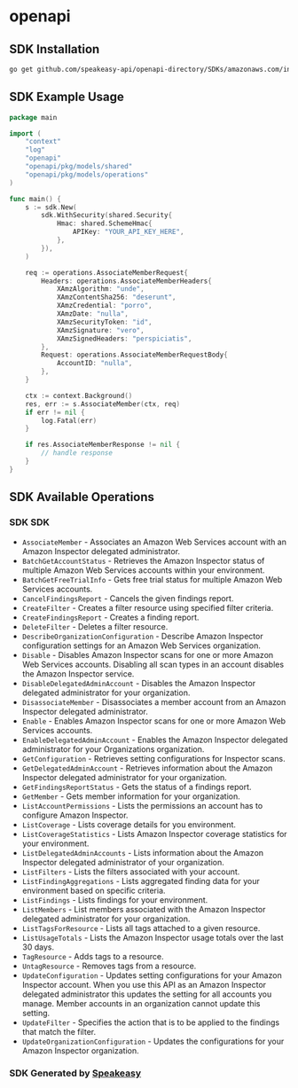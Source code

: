 # openapi

<!-- Start SDK Installation -->
## SDK Installation

```bash
go get github.com/speakeasy-api/openapi-directory/SDKs/amazonaws.com/inspector2/2020-06-08/go
```
<!-- End SDK Installation -->

## SDK Example Usage
<!-- Start SDK Example Usage -->
```go
package main

import (
    "context"
    "log"
    "openapi"
    "openapi/pkg/models/shared"
    "openapi/pkg/models/operations"
)

func main() {
    s := sdk.New(
        sdk.WithSecurity(shared.Security{
            Hmac: shared.SchemeHmac{
                APIKey: "YOUR_API_KEY_HERE",
            },
        }),
    )

    req := operations.AssociateMemberRequest{
        Headers: operations.AssociateMemberHeaders{
            XAmzAlgorithm: "unde",
            XAmzContentSha256: "deserunt",
            XAmzCredential: "porro",
            XAmzDate: "nulla",
            XAmzSecurityToken: "id",
            XAmzSignature: "vero",
            XAmzSignedHeaders: "perspiciatis",
        },
        Request: operations.AssociateMemberRequestBody{
            AccountID: "nulla",
        },
    }

    ctx := context.Background()
    res, err := s.AssociateMember(ctx, req)
    if err != nil {
        log.Fatal(err)
    }

    if res.AssociateMemberResponse != nil {
        // handle response
    }
}
```
<!-- End SDK Example Usage -->

<!-- Start SDK Available Operations -->
## SDK Available Operations

### SDK SDK

* `AssociateMember` - Associates an Amazon Web Services account with an Amazon Inspector delegated administrator.
* `BatchGetAccountStatus` - Retrieves the Amazon Inspector status of multiple Amazon Web Services accounts within your environment.
* `BatchGetFreeTrialInfo` - Gets free trial status for multiple Amazon Web Services accounts.
* `CancelFindingsReport` - Cancels the given findings report.
* `CreateFilter` - Creates a filter resource using specified filter criteria.
* `CreateFindingsReport` - Creates a finding report.
* `DeleteFilter` - Deletes a filter resource.
* `DescribeOrganizationConfiguration` - Describe Amazon Inspector configuration settings for an Amazon Web Services organization.
* `Disable` - Disables Amazon Inspector scans for one or more Amazon Web Services accounts. Disabling all scan types in an account disables the Amazon Inspector service.
* `DisableDelegatedAdminAccount` - Disables the Amazon Inspector delegated administrator for your organization.
* `DisassociateMember` - Disassociates a member account from an Amazon Inspector delegated administrator.
* `Enable` - Enables Amazon Inspector scans for one or more Amazon Web Services accounts.
* `EnableDelegatedAdminAccount` - Enables the Amazon Inspector delegated administrator for your Organizations organization.
* `GetConfiguration` - Retrieves setting configurations for Inspector scans.
* `GetDelegatedAdminAccount` - Retrieves information about the Amazon Inspector delegated administrator for your organization.
* `GetFindingsReportStatus` - Gets the status of a findings report.
* `GetMember` - Gets member information for your organization.
* `ListAccountPermissions` - Lists the permissions an account has to configure Amazon Inspector.
* `ListCoverage` - Lists coverage details for you environment.
* `ListCoverageStatistics` - Lists Amazon Inspector coverage statistics for your environment.
* `ListDelegatedAdminAccounts` - Lists information about the Amazon Inspector delegated administrator of your organization.
* `ListFilters` - Lists the filters associated with your account.
* `ListFindingAggregations` - Lists aggregated finding data for your environment based on specific criteria.
* `ListFindings` - Lists findings for your environment.
* `ListMembers` - List members associated with the Amazon Inspector delegated administrator for your organization.
* `ListTagsForResource` - Lists all tags attached to a given resource.
* `ListUsageTotals` - Lists the Amazon Inspector usage totals over the last 30 days.
* `TagResource` - Adds tags to a resource.
* `UntagResource` - Removes tags from a resource.
* `UpdateConfiguration` - Updates setting configurations for your Amazon Inspector account. When you use this API as an Amazon Inspector delegated administrator this updates the setting for all accounts you manage. Member accounts in an organization cannot update this setting.
* `UpdateFilter` - Specifies the action that is to be applied to the findings that match the filter.
* `UpdateOrganizationConfiguration` - Updates the configurations for your Amazon Inspector organization.
<!-- End SDK Available Operations -->

### SDK Generated by [Speakeasy](https://docs.speakeasyapi.dev/docs/using-speakeasy/client-sdks)
